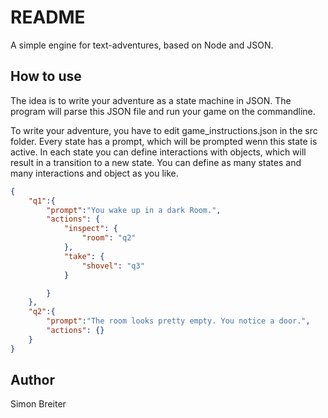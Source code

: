 # README

A simple engine for text-adventures, based on Node and JSON.

## How to use
The idea is to write your adventure as a state machine in JSON. The program will 
parse this JSON file and run your game on the commandline.

To write your adventure, you have to edit game_instructions.json in the src folder. Every state has a
prompt, which will be prompted wenn this state is active. In each state you 
can define interactions with objects, which will result in a transition to a new
state. You can define as many states and many interactions and object as you like.

```json
{
    "q1":{
        "prompt":"You wake up in a dark Room.",
        "actions": {
            "inspect": {
                "room": "q2"
            },
            "take": {
                "shovel": "q3"
            }

        }
    },
    "q2":{
        "prompt":"The room looks pretty empty. You notice a door.",
        "actions": {}
    }
}
```

## Author
Simon Breiter